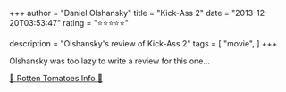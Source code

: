 +++
author = "Daniel Olshansky"
title = "Kick-Ass 2"
date = "2013-12-20T03:53:47"
rating = "⭐⭐⭐⭐⭐"

description = "Olshansky's review of Kick-Ass 2"
tags = [
    "movie",
]
+++


Olshansky was too lazy to write a review for this one...

[🍅 Rotten Tomatoes Info 🍅](https://www.rottentomatoes.com//m/kick_ass_2_2013)